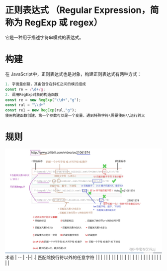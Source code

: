 # 正则表达式 （Regular Expression，简称为 RegExp 或 regex）
它是一种用于描述字符串模式的表达式。

# 构建
在 JavaScript中，正则表达式也是对象，构建正则表达式有两种方式：
```javascript
1. 字面量创建，其由包含在斜杠之间的模式组成
const re = /\d+/g;
2. 调用RegExp对象的构造函数
const re = new RegExp("\\d+","g");
const rul = "\\d+"
const re1 = new RegExp(rul,"g");
使用构建函数创建，第一个参数可以是一个变量，遇到特殊字符\需要使用\\进行转义
```
# 规则
![正则表达式](../img/reg.jpg)
术语 | -- |
-|-|
.| 匹配除换行符以外的任意字符 |
| |
| |
| |
| |
| |
| |
| |
| |
| |
| |
| |
| |
| |



